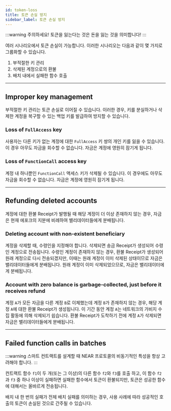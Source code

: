 ```yaml
---
id: token-loss
title: 토큰 손실 방지
sidebar_label: 토큰 손실 방지
---
```


:::warning
주의하세요! 토큰을 잃는다는 것은 돈을 잃는 것을 의미합니다!
:::


여러 시나리오에서 토큰 손실이 가능합니다. 이러한 시나리오는 다음과 같이 몇 가지로 그룹화할 수 있습니다.

1. 부적절한 키 관리
2. 삭제된 계정으로의 환불
3. 배치 내에서 실패한 함수 호출

---

## Improper key management

부적절한 키 관리는 토큰 손실로 이어질 수 있습니다. 이러한 경우, 키를 분실하거나 삭제한 계정을 복구할 수 있는 백업 키를 발급하여 방지할 수 있습니다.

### Loss of `FullAccess` key

사용자는 다른 키가 없는 계정에 대한 `FullAccess` 키 쌍의 개인 키를 잃을 수 있습니다. 이 경우 아무도 자금을 회수할 수 없습니다. 자금은 계정에 영원히 잠기게 됩니다.

### Loss of `FunctionCall` access key

계정 내 하나뿐인 `FunctionCall` 액세스 키가 삭제될 수 있습니다. 이 경우에도 아무도 자금을 회수할 수 없습니다. 자금은 계정에 영원히 잠기게 됩니다.

---
## Refunding deleted accounts

계정에 대한 환불 Receipt가 발행될 때 해당 계정이 더 이상 존재하지 않는 경우, 자금은 현재 에포크의 지분에 비례하여 밸리데이터들에게 분배됩니다.

### Deleting account with non-existent beneficiary

계정을 삭제할 때, 수령인을 지정해야 합니다. 삭제되면 송금 Receipt가 생성되어 수령인 계정으로 전송됩니다. 수령인 계정이 존재하지 않는 경우, 환불 Receipt가 생성되어 원래 계정으로 다시 전송되겠지만, 이때는 원래 계정이 이미 삭제된 상태이므로 자금은 밸리데이터들에게 분배됩니다. 원래 계정이 이미 삭제되었으므로, 자금은 밸리데이터에게 분배됩니다.

### Account with zero balance is garbage-collected, just before it receives refund

계정 `A`가 모든 자금을 다른 계정 `B`로 이체했는데 계정 `B`가 존재하지 않는 경우, 해당 계정 `A`에 대한 환불 Receipt가 생성됩니다. 이 기간 동안 계정 `A`는 네트워크의 가비지 수집 활동에 의해 삭제되기 쉽습니다. 환불 Receipt가 도착하기 전에 계정 `A`가 삭제되면 자금은 밸리데이터들에게 분배됩니다.

---
## Failed function calls in batches

:::warning
스마트 컨트랙트를 설계할 때 NEAR 프로토콜의 비동기적인 특성을 항상 고려해야 합니다.
:::

컨트랙트 함수 `f1`이 두 개(또는 그 이상)의 다른 함수 `f2`와 `f3`를 호출 하고, 이 함수 `f2`과 `f3` 중 하나 이상이 실패하면 실패한 함수에서 토큰이 환불되지만, 토큰은 성공한 함수에 대해서는 올바르게 전송됩니다.

배치 내 한 번의 실패가 전체 배치 실패를 의미하는 경우, 사용 사례에 따라 성공적인 호출의 토큰이 손실된 것으로 간주될 수 있습니다.

